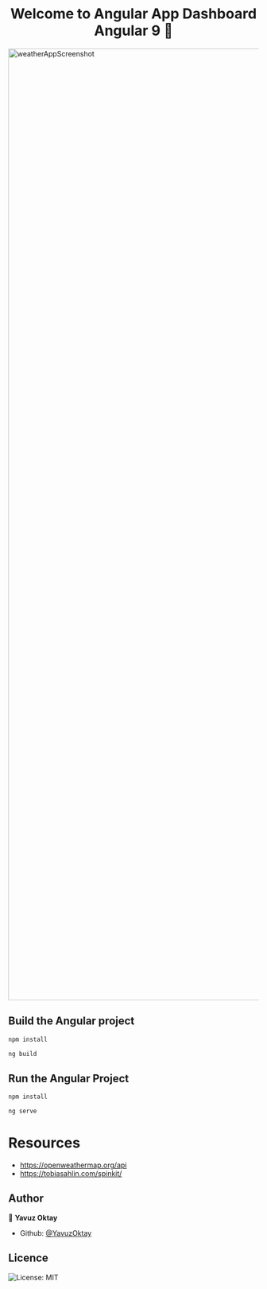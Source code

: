 <h1 align="center">Welcome to Angular App Dashboard Angular 9 👋</h1>
<img width="1915" alt="weatherAppScreenshot" src="https://user-images.githubusercontent.com/11810774/82157176-9cb05f00-9888-11ea-985c-ca6a8fd7cc4a.png">

## Build the Angular project

```sh
npm install
```

```sh
ng build
```

## Run the Angular Project

```sh
npm install
```

```sh
ng serve
```

# Resources

- https://openweathermap.org/api
- https://tobiasahlin.com/spinkit/

## Author

👤 **Yavuz Oktay**

- Github: [@YavuzOktay](https://github.com/yavuzoktay)

## Licence

<p>
    <img alt="License: MIT" src="https://img.shields.io/badge/License-MIT-yellow.svg" />
</p>
